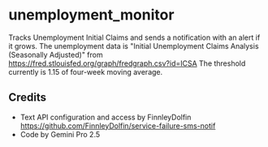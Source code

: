 # unemployment_monitor
Tracks Unemployment Initial Claims and sends a notification with an alert if it grows.
The unemployment data is "Initial Unemployment Claims Analysis (Seasonally Adjusted)" from https://fred.stlouisfed.org/graph/fredgraph.csv?id=ICSA
The threshold currently is 1.15 of four-week moving average.

## Credits
- Text API configuration and access by FinnleyDolfin
https://github.com/FinnleyDolfin/service-failure-sms-notif
- Code by Gemini Pro 2.5

  
